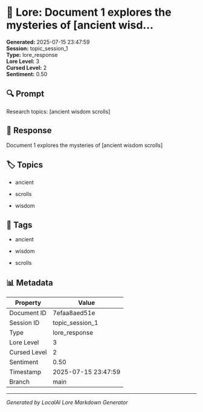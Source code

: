 # 📜 Lore: Document 1 explores the mysteries of [ancient wisd...

**Generated:** 2025-07-15 23:47:59  
**Session:** topic_session_1  
**Type:** lore_response  
**Lore Level:** 3  
**Cursed Level:** 2  
**Sentiment:** 0.50


## 🔍 Prompt
Research topics: [ancient wisdom scrolls]


## 📖 Response
Document 1 explores the mysteries of [ancient wisdom scrolls]


## 🏷️ Topics

- ancient

- scrolls

- wisdom




## 🔖 Tags

- ancient

- wisdom

- scrolls



## 📊 Metadata
| Property | Value |
|----------|-------|
| Document ID | 7efaa8aed51e |
| Session ID | topic_session_1 |
| Type | lore_response |
| Lore Level | 3 |
| Cursed Level | 2 |
| Sentiment | 0.50 |
| Timestamp | 2025-07-15 23:47:59 |
| Branch | main |



---
*Generated by LocalAI Lore Markdown Generator*